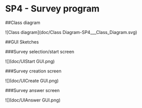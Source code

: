 # SP4 - Survey program

##Class diagram

![Class diagram](doc/Class Diagram-SP4___Class_Diagram.svg)

##GUI Sketches

###Survey selection/start screen

![](doc/UIStart GUI.png)

###Survey creation screen

![](doc/UICreate GUI.png)

###Survey answer screen

![](doc/UIAnswer GUI.png)
